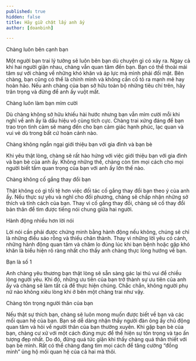 ```yaml
---
published: true
hidden: false
title: Hãy giữ chặt lấy anh ấy
author: [doanbinh]

---
```


Chàng luôn bên cạnh bạn

Một người bạn trai lý tưởng sẽ luôn bên bạn dù chuyện gì có xảy ra. Ngay cả khi hai người giận nhau, chàng vẫn quan tâm đến bạn. Bạn có thể thoài mái tâm sự với chàng về những khó khăn và áp lực mà mình phải đối mặt. Bên chàng, bạn cũng có thể là chính mình và không cần cố tỏ ra mạnh mẽ hay hoàn hảo. Nếu anh chàng của bạn sở hữu toàn bộ những tiêu chí trên, hãy trân trọng và đừng để anh ấy vuột mất.

Chàng luôn làm bạn mỉm cười

Dù chàng không sở hữu khiếu hài hước nhưng bạn vẫn mỉm cười mỗi khi nghĩ về anh ấy là dấu hiệu vô cùng tích cực. Chàng trai xứng đáng để bạn trao trọn tình cảm sẽ mang đến cho bạn cảm giác hạnh phúc, lạc quan và vui vẻ dù trong bất cứ hoàn cảnh nào.

Chàng không ngần ngại giới thiệu bạn với gia đình và bạn bè

Khi yêu thật lòng, chàng sẽ rất hào hứng với việc giới thiệu bạn với gia đình và bạn bè của anh ấy. Không những thế, chàng còn tìm mọi cách cho mọi người biết tầm quan trọng của bạn với anh ấy lớn thế nào.

Chàng không cố gắng thay đổi bạn

Thật không có gì tồi tệ hơn việc đối tác cố gắng thay đổi bạn theo ý của anh ấy. Nếu thực sự yêu và nghĩ cho đối phương, chàng sẽ chấp nhận những sở thích và tính cách của bạn. Thay vì cố gắng thay đổi, chàng sẽ cố thay đổi bản thân để tìm được tiếng nói chung giữa hai người.

Hành động nhiều hơn lời nói

Lời nói cần phải được chứng minh bằng hành động nếu không, chúng sẽ chỉ là những điều sáo rỗng và thiếu chân thành. Thay vì những lời yêu có cánh, những hành động quan tâm và chăm lo đúng lúc khi bạn bệnh hoặc gặp khó khăn là biểu hiện rõ ràng nhất cho thấy anh chàng thực lòng hướng về bạn.

Bạn là số 1

Anh chàng yêu thương bạn thật lòng sẽ sẵn sàng gác lại thú vui để chiều lòng người yêu. Khi đó, những ưu tiên của bạn trở thành sự ưu tiên của anh ấy và chàng sẽ làm tất cả để thực hiện chúng. Chắc chắn, không người phụ nữ nào không xiêu lòng khi ở bên một chàng trai như vậy.

Chàng tôn trọng người thân của bạn

Nếu thật sự thích bạn, chàng sẽ luôn mong muốn được biết về bạn và các mối quan hệ của bạn. Bạn sẽ dễ dàng nhận thấy người đàn ông ấy chủ động quan tâm và hỏi về người thân của bạn thường xuyên. Khi gặp bạn bè của bạn, chàng cư xử với một cách đúng mực để thể hiện sự tôn trọng và tạo ấn tượng đẹp nhất. Do đó, đừng quá tức giận khi thấy chàng quá thân thiết với bạn bè mình. Rất có thể chàng đang tìm mọi cách để tăng cường “đồng minh” ủng hộ mối quan hệ của cả hai mà thôi.

